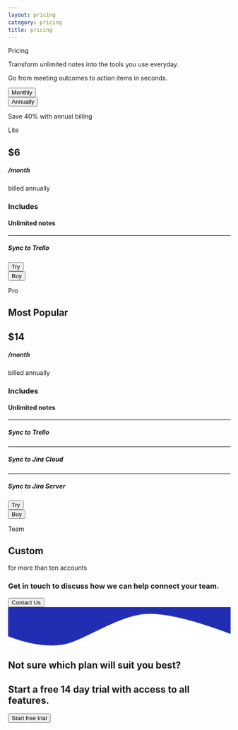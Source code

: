 ```yaml
---
layout: pricing
category: pricing
title: pricing
---
```


<section class="bg-blue">
<div class="container">
    <div class="row">
        <div class="col-md-12">
            <p class="main-heading">Pricing</p>
            <p class="header-text">Transform unlimited notes into the tools you use everyday.</p>
            <p class="header-text">Go from meeting outcomes to action items in seconds.</p>
        </div>
    </div>
    <div class="row">
        <div class="col-6 col-md-6" id="btn1">
            <button type="button" class="monthBtn" id="monthbtn" onclick="monthlyPrice()">Monthly</button>
        </div>
        <div class="col-6 col-md-6" id="btn2">
            <button type="button" class="annualBtn" id="annualbtn" onclick="annualPrice()">Annually
        </button>
        </div>
        <div class="col-md-12">
            <p class="underBtntext">Save 40% with annual billing</p>
        </div>
    </div>
    <div class="row justify-content-center">
        <div class="col-10 col-sm-8 col-md-3 cards" id="card1">
            <div class="row" >
                <div class="col-md-12">
                    <p class="card-heading">Lite</p>
                </div>
            </div>
            <div class="row">
                <div class="col-xs-8 col-md-12 price-text">
                    <h1 id="price1">$6</h1>
                    <h5>/month</h5>
                    <p>billed annually</p>
                </div>
            </div>
            <div class="row price-text-second">
                <div class="col-xs-8 col-md-12 ">
                    <h3>Includes</h3>
                    <h4>Unlimited notes</h4>
                    <hr>
                    <h5>Sync to Trello</h5>
                </div>
                <div class="col-6 col-md-12 col-lg-6">
                    <button type="button" class="tryBtn">Try</button>
                </div>
                <div class="col-6 col-md-12 col-lg-6" >
                    <button type="button" class="buyBtn">Buy</button>
                </div>
            </div>
        </div>
        <div class="col-md-1"></div>
        <div class="col-10 col-sm-8 col-md-4 cards">
            <div class="row" >
                <div class="col-md-12">
                    <p class="card-heading">Pro</p>
                </div>
            </div>
            <div class="row">
                <div class="col-md-12 price-text2">
                    <h2>Most Popular</h2>
                    <h1 id="price2">$14</h1>
                    <h5>/month</h5>
                    <p>billed annually</p>
                </div>
            </div>
            <div class="row price-text-second" id="pricecard2">
                <div class="col-md-12 ">
                    <h3>Includes</h3>
                    <h4>Unlimited notes</h4>
                    <hr>
                    <h5>Sync to Trello</h5>
                    <hr>
                    <h5>Sync to Jira Cloud</h5>
                    <hr>
                    <h5>Sync to Jira Server</h5>
                </div>
                <div class="col-6 col-md-12 col-lg-6">
                    <button type="button" class="tryBtn-card2">Try</button>
                </div>
                <div class="col-6 col-md-12 col-lg-6" >
                    <button type="button" class="buyBtn-card2">Buy</button>
                </div>
            </div>
        </div>
        <div class=" col-md-1"></div>
        <div class="col-10 col-sm-8 col-md-3 cards" id="card1">
            <div class="row" >
                <div class="col-md-12">
                    <p class="card-heading">Team</p>
                </div>
            </div>
            <div class="row">
                <div class="col-md-12 price-text3">
                    <h1>Custom</h1>
                    <p>for more than ten accounts</p>
                </div>
            </div>
            <div class="row price-text-second-card3">
                <div class="col-md-12 ">
                    <h3>Get in touch to discuss how we can help connect your team.</h3>
                </div>
                <div class="col-md-12">
                    <button type="button" class="ContactBtn">Contact Us</button>
                </div>
            </div>
        </div>
    </div>
</div>
</section>
<img src="/images/Rectangle2.png" class="img-fluid banner-after-bg">
<section class="base-text container">
    <div class="row">
        <div class="col-md-12">
            <h1>Not sure which plan will suit you best?</h1>
            <h2>Start a free 14 day trial with access to all features.</h2>
        </div>
        <div class="col-md-12">
            <button type="button" class="TrialBtn">Start free trial</button>
        </div>
    </div>
</section>
 <script type="text/javascript">
    window.onload = function() {
       document.getElementById("annualbtn").classList.remove("annualBtn-inactive");
       document.getElementById("monthbtn").classList.add("monthBtn-inactive");  
    }
    var p1=document.getElementById("price1");
    var p2=document.getElementById("price2");
    function monthlyPrice(){
       document.getElementById("annualbtn").classList.add("annualBtn-inactive");
       document.getElementById("monthbtn").classList.remove("monthBtn-inactive");
       p1.innerHTML = "$10";
       p2.innerHTML= "$20";
    }
    function annualPrice(){
       document.getElementById("annualbtn").classList.remove("annualBtn-inactive");
       document.getElementById("monthbtn").classList.add("monthBtn-inactive"); 
       p1.innerHTML = "$6";
       p2.innerHTML= "$14"; 
   }
 </script>






